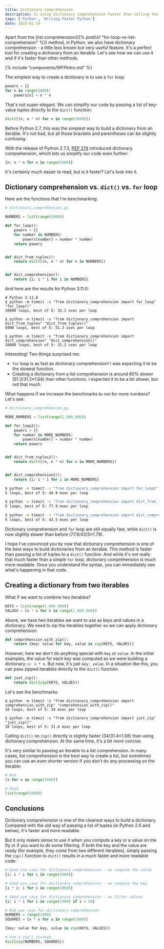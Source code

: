 ```yaml
---
title: Dictionary Comprehension
description: Is using dictionary comprehension faster than calling the dict() function? And what's the most efficient way to create a dictionary from two iterables?
tags: ['Python', 'Writing Faster Python']
date: 2023-01-19
---
```


Apart from the [list comprehension]({% postUrl "for-loop-vs-list-comprehension" %}) method, in Python, we also have dictionary comprehension - a little less known but very useful feature. It's a perfect tool for creating a dictionary from an iterable. Let's see how we can use it and if it's faster than other methods.

{% include "components/WFPIntro.md" %}

The simplest way to create a dictionary is to use a `for` loop:

```python
powers = {}
for n in range(1000):
    powers[n] = n * n
```

That's not super-elegant. We can simplify our code by passing a list of key-value tuples directly to the `dict()` function:

```python
dict([(n, n * n) for n in range(1000)])
```

Before Python 2.7, this was the simplest way to build a dictionary from an iterable. It's not bad, but all those brackets and parentheses can be slightly confusing.

With the release of Python 2.7.3, [PEP 274](https://www.python.org/dev/peps/pep-0274/) introduced dictionary comprehension, which lets us simplify our code even further:

```python
{n: n * n for n in range(1000)}
```

It's certainly much easier to read, but is it faster? Let's look into it.

## Dictionary comprehension vs. `dict()` vs. `for` loop

Here are the functions that I'm benchmarking:

```python
# dictionary_comprehension.py

NUMBERS = list(range(1000))

def for_loop():
    powers = {}
    for number in NUMBERS:
        powers[number] = number * number
    return powers


def dict_from_tuples():
    return dict([(n, n * n) for n in NUMBERS])


def dict_comprehension():
    return {i: i * i for i in NUMBERS}
```

And here are the results for Python 3.11.0:

```shell
# Python 3.11.0
$ python -m timeit -s "from dictionary_comprehension import for_loop" "for_loop()"
10000 loops, best of 5: 32.1 usec per loop

$ python -m timeit -s "from dictionary_comprehension import dict_from_tuples" "dict_from_tuples()"
5000 loops, best of 5: 51.3 usec per loop

$ python -m timeit -s "from dictionary_comprehension import dict_comprehension" "dict_comprehension()"
10000 loops, best of 5: 31.2 usec per loop
```

Interesting! Two things surprised me:

* `for` loop is as fast as dictionary comprehension! I was expecting it to be the slowest function.
* Creating a dictionary from a list comprehension is around 60% slower (51.3/31.2≈1.64) than other functions. I expected it to be a bit slower, but not that much.

What happens if we increase the benchmarks to run for more numbers? Let's see:

```python
# dictionary_comprehension.py

MORE_NUMBERS = list(range(1_000_000))

def for_loop2():
    powers = {}
    for number in MORE_NUMBERS:
        powers[number] = number * number
    return powers


def dict_from_tuples2():
    return dict([(n, n * n) for n in MORE_NUMBERS])


def dict_comprehension2():
    return {i: i * i for i in MORE_NUMBERS}
```

```bash
$ python -m timeit -s "from dictionary_comprehension import for_loop2" "for_loop2()"
5 loops, best of 5: 44.9 msec per loop

$ python -m timeit -s "from dictionary_comprehension import dict_from_tuples2" "dict_from_tuples2()"
5 loops, best of 5: 77.9 msec per loop

$ python -m timeit -s "from dictionary_comprehension import dict_comprehension2" "dict_comprehension2()"
5 loops, best of 5: 43.5 msec per loop
```

Dictionary comprehension and `for` loop are still equally fast, while `dict()` is now slightly slower than before (77.9/43/5≈1.79).

I hope I've convinced you by now that dictionary comprehension is one of the best ways to build dictionaries from an iterable. This method is faster than passing a list of tuples to a `dict()` function. And while it's not really that much faster than a simple `for` loop, dictionary comprehension is much more readable. Once you understand the syntax, you can immediately see what's happening in that code.

## Creating a dictionary from two iterables

What if we want to combine two iterables?

```python
KEYS = list(range(1_000_000))
VALUES = [x * x for x in range(1_000_000)]
```

Above, we have two iterables we want to use as keys and values in a dictionary. We need to zip the iterables together so we can apply dictionary comprehension:

```python
def comprehension_with_zip():
    return {key: value for key, value in zip(KEYS, VALUES)}
```

However, here we don't do anything special with `key` or `value`. In the initial examples, the value for each key was computed as we were building a dictionary: `n: n * n`. But now, it's just `key: value`. In a situation like this, you can pass zipped iterables directly to the `dict()` function.

```python
def just_zip():
    return dict(zip(KEYS, VALUES))
```

Let's see the benchmarks:

```shell
$ python -m timeit -s "from dictionary_comprehension import comprehension_with_zip" "comprehension_with_zip()"
10 loops, best of 5: 34 msec per loop

$ python -m timeit -s "from dictionary_comprehension import just_zip" "just_zip()"
10 loops, best of 5: 31.4 msec per loop
```

Calling `dict()` on `zip()` directly is slightly faster (34/31.4≈1.08) than using dictionary comprehension. At the same time, it's a bit more concise.

It's very similar to passing an iterable to a list comprehension. In many cases, list comprehension is the best way to create a list, but sometimes you can use an even shorter version if you don't do any processing on the iterable:

```python
# Bad
[x for x in range(1000)]

# Good
list(range(1000))
```

## Conclusions

Dictionary comprehension is one of the cleanest ways to build a dictionary. Compared with the old way of passing a list of tuples (in Python 2.6 and below), it's faster and more readable.

But it only makes sense to use it when you compute a key or a value on the fly or if you want to do some filtering. If both the key and the value are ready (for example, they come from two different iterables), simply passing the `zip()` function to `dict()` results in a much faster and more readable code:

```python
# Good use case for dictionary comprehension - we compute the value
{i: i * i for i in range(1000)}

# Good use case for dictionary comprehension - we compute the key
{i * i: i for i in range(1000)}

# Good use case for dictionary comprehension - we filter values
{i: i * i for i in range(1000) if i > 50}

# Bad use case for dictionary comprehension
NUMBERS = range(1000)
SQUARES = [x * x for x in range(1000)]

{key: value for key, value in zip(KEYS, VALUES)}

# Use a zip() instead
dict(zip(NUMBERS, SQUARES))
```
